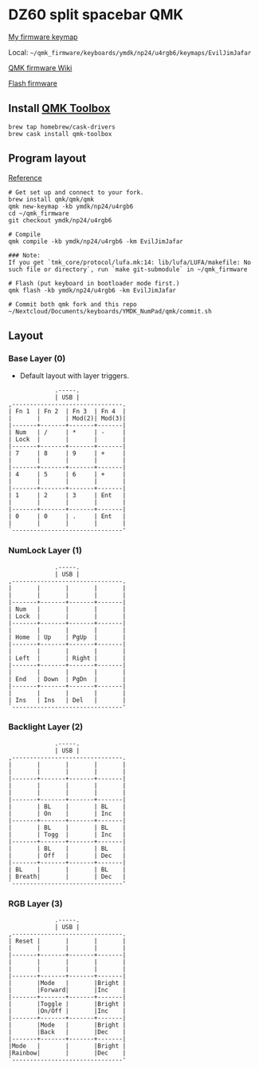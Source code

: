 # DZ60 split spacebar QMK

[My firmware keymap](https://github.com/EvilJimJafar/qmk_firmware/tree/eviljimjafar/keyboards/ymdk/np24/u4rgb6/keymaps/EvilJimJafar)

Local: `~/qmk_firmware/keyboards/ymdk/np24/u4rgb6/keymaps/EvilJimJafar`

[QMK firmware Wiki](https://docs.qmk.fm/#/)

[Flash firmware](https://docs.qmk.fm/#/newbs_flashing)

## Install [QMK Toolbox](https://github.com/qmk/qmk_toolbox)

```
brew tap homebrew/cask-drivers
brew cask install qmk-toolbox
```

## Program layout

[Reference](https://beta.docs.qmk.fm/developing-qmk/qmk-reference/)

```
# Get set up and connect to your fork.
brew install qmk/qmk/qmk
qmk new-keymap -kb ymdk/np24/u4rgb6
cd ~/qmk_firmware
git checkout ymdk/np24/u4rgb6

# Compile
qmk compile -kb ymdk/np24/u4rgb6 -km EvilJimJafar

### Note:
If you get `tmk_core/protocol/lufa.mk:14: lib/lufa/LUFA/makefile: No such file or directory`, run `make git-submodule` in ~/qmk_firmware

# Flash (put keyboard in bootloader mode first.)
qmk flash -kb ymdk/np24/u4rgb6 -km EvilJimJafar

# Commit both qmk fork and this repo
~/Nextcloud/Documents/keyboards/YMDK_NumPad/qmk/commit.sh
```

## Layout

### Base Layer (0)

- Default layout with layer triggers.

```
             .-----.                
             | USB |                
,-------------------------------.   
| Fn 1  | Fn 2  | Fn 3  | Fn 4  |   
|       |       | Mod(2)| Mod(3)|   
|-------+-------+-------+-------|   
| Num   | /     | *     | -     |   
| Lock  |       |       |       |   
|-------+-------+-------+-------|   
| 7     | 8     | 9     | +     |   
|       |       |       |       |   
|-------+-------+-------+-------|   
| 4     | 5     | 6     | +     |   
|       |       |       |       |   
|-------+-------+-------+-------|   
| 1     | 2     | 3     | Ent   |   
|       |       |       |       |   
|-------+-------+-------+-------|   
| 0     | 0     | .     | Ent   |   
|       |       |       |       |   
`-------------------------------'   
```

### NumLock Layer (1)

```
             .-----.             
             | USB |             
,-------------------------------.
|       |       |       |       |
|       |       |       |       |
|-------+-------+-------+-------|
| Num   |       |       |       |
| Lock  |       |       |       |
|-------+-------+-------+-------|
|       |       |       |       |
| Home  | Up    | PgUp  |       |
|-------+-------+-------+-------|
|       |       |       |       |
| Left  |       | Right |       |
|-------+-------+-------+-------|
|       |       |       |       |
| End   | Down  | PgDn  |       |
|-------+-------+-------+-------|
|       |       |       |       |
| Ins   | Ins   | Del   |       |
`-------------------------------'
```

### Backlight Layer (2)

```
             .-----.             
             | USB |             
,-------------------------------.
|       |       |       |       |
|       |       |       |       |
|-------+-------+-------+-------|
|       |       |       |       |
|       |       |       |       |
|-------+-------+-------+-------|
|       | BL    |       | BL    |
|       | On    |       | Inc   |
|-------+-------+-------+-------|
|       | BL    |       | BL    |
|       | Togg  |       | Inc   |
|-------+-------+-------+-------|
|       | BL    |       | BL    |
|       | Off   |       | Dec   |
|-------+-------+-------+-------|
| BL    |       |       | BL    |
| Breath|       |       | Dec   |
`-------------------------------'
```

### RGB Layer (3)

```
             .-----.            
             | USB |
,-------------------------------.
| Reset |       |       |       |
|       |       |       |       |
|-------+-------+-------+-------|
|       |       |       |       |
|       |       |       |       |
|-------+-------+-------+-------|
|       |Mode   |       |Bright |
|       |Forward|       |Inc    |
|-------+-------+-------+-------|
|       |Toggle |       |Bright |
|       |On/Off |       |Inc    |
|-------+-------+-------+-------|
|       |Mode   |       |Bright |
|       |Back   |       |Dec    |
|-------+-------+-------+-------|
|Mode   |       |       |Bright |
|Rainbow|       |       |Dec    |
`-------------------------------'
```
